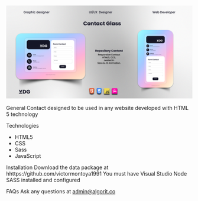 ![Contact Glass](https://github.com/victormontoya1991/contact_glass/blob/main/assets/img/Ejm.png)

General 
Contact designed to be used in any website developed with HTML 5 technology

Technologies 
- HTML5
- CSS
- Sass
- JavaScript

Installation
Download the data package at hhttps://github.com/victormontoya1991 You must have Visual Studio Node SASS installed and configured

FAQs 
Ask any questions at admin@algorit.co